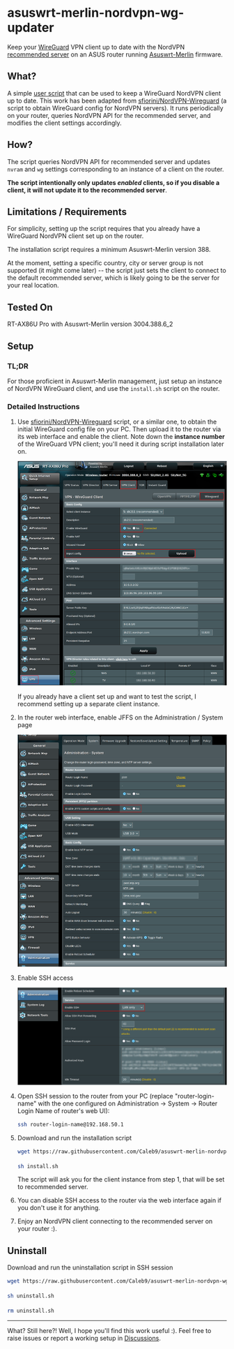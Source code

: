 # asuswrt-merlin-nordvpn-wg-updater

Keep your [WireGuard](https://www.wireguard.com/) VPN client up to
date with the NordVPN [recommended
server](https://nordvpn.com/servers/tools/) on an ASUS router running
[Asuswrt-Merlin](https://www.asuswrt-merlin.net/) firmware.

## What?

A simple [user
script](https://github.com/RMerl/asuswrt-merlin.ng/wiki/User-scripts)
that can be used to keep a WireGuard NordVPN client up to date. This
work has been adapted from
[sfiorini/NordVPN-Wireguard](https://github.com/sfiorini/NordVPN-Wireguard)
(a script to obtain WireGuard config for NordVPN servers). It runs
periodically on your router, queries NordVPN API for the recommended
server, and modifies the client settings accordingly.

## How?

The script queries NordVPN API for recommended server and updates
`nvram` and `wg` settings corresponding to an instance of a client on
the router.

__The script intentionally only updates _enabled_ clients, so if you
disable a client, it will not update it to the recommended server__.

## Limitations / Requirements

For simplicity, setting up the script requires that you already have a
WireGuard NordVPN client set up on the router.

The installation script requires a minimum Asuswrt-Merlin version 388.

At the moment, setting a specific country, city or server group is not
supported (it might come later) -- the script just sets the client to
connect to the default recommended server, which is likely going to be
the server for your real location.
   
## Tested On

RT-AX86U Pro with Asuswrt-Merlin version 3004.388.6_2 

## Setup

### TL;DR

For those proficient in Asuswrt-Merlin management, just setup an
instance of NordVPN WireGuard client, and use the `install.sh` script
on the router.

### Detailed Instructions

1. Use
   [sfiorini/NordVPN-Wireguard](https://github.com/sfiorini/NordVPN-Wireguard)
   script, or a similar one, to obtain the initial WireGuard config
   file on your PC. Then upload it to the router via its web interface
   and enable the client. Note down the __instance number__ of the
   WireGuard VPN client; you'll need it during script installation later on.

   <img src="wireguard-setup1.png" />
   
   If you already have a client set up and want to test the script, I
   recommend setting up a separate client instance.

2. In the router web interface, enable JFFS on the Administration /
   System page
   
   <img src="wireguard-setup2.png" />

3. Enable SSH access

   <img src="wireguard-setup3.png" />

4. Open SSH session to the router from your PC (replace
   "router-login-name" with the one configured on Administration ->
   System -> Router Login Name of router's web UI):
   
   ```bash
   ssh router-login-name@192.168.50.1
   ```

5. Download and run the installation script

   ```bash
   wget https://raw.githubusercontent.com/Caleb9/asuswrt-merlin-nordvpn-wg-updater/main/install.sh

   sh install.sh
   ```

   The script will ask you for the client instance from step 1, that
   will be set to recommended server.
   
6. You can disable SSH access to the router via the web interface
   again if you don't use it for anything.

7. Enjoy an NordVPN client connecting to the recommended server on
   your router :).

## Uninstall

Download and run the uninstallation script in SSH session

```bash
wget https://raw.githubusercontent.com/Caleb9/asuswrt-merlin-nordvpn-wg-updater/main/uninstall.sh

sh uninstall.sh

rm uninstall.sh
```

---

What? Still here?! Well, I hope you'll find this work useful :). Feel
free to raise issues or report a working setup in
[Discussions](https://github.com/caleb9/asuswrt-merlin-nordvpn-wg-updater/discussions).
